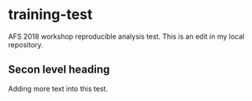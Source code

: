 # training-test
AFS 2018 workshop reproducible analysis test. This is an edit in my local repository.

## Secon level heading 

Adding more text into this test.
